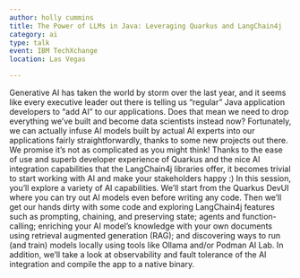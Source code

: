 ```yaml
---
author: holly cummins
title: The Power of LLMs in Java: Leveraging Quarkus and LangChain4j
category: ai
type: talk
event: IBM TechXchange
location: Las Vegas

---
```


Generative AI has taken the world by storm over the last year, and it seems like every executive leader out there is telling us “regular” Java application developers to “add AI” to our applications. Does that mean we need to drop everything we’ve built and become data scientists instead now? Fortunately, we can actually infuse AI models built by actual AI experts into our applications fairly straightforwardly, thanks to some new projects out there. We promise it’s not as complicated as you might think! Thanks to the ease of use and superb developer experience of Quarkus and the nice AI integration capabilities that the LangChain4j libraries offer, it becomes trivial to start working with AI and make your stakeholders happy :) In this session, you’ll explore a variety of AI capabilities. We’ll start from the Quarkus DevUI where you can try out AI models even before writing any code. Then we’ll get our hands dirty with some code and exploring LangChain4j features such as prompting, chaining, and preserving state; agents and function-calling; enriching your AI model’s knowledge with your own documents using retrieval augmented generation (RAG); and discovering ways to run (and train) models locally using tools like Ollama and/or Podman AI Lab. In addition, we’ll take a look at observability and fault tolerance of the AI integration and compile the app to a native binary.